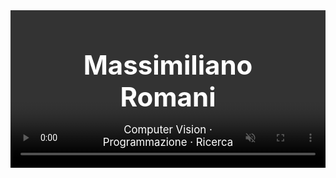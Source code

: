 <div style="position: relative; height: 300px; overflow: hidden; text-align: center; color: white;">
  
  <!-- Video in background -->
  <video autoplay loop muted playsinline style="width: 100%; height: auto; min-width: 100%; object-fit: cover;">
    <source src="background.mp4" type="video/mp4">
    Il tuo browser non supporta i video HTML5.
  </video>
  
  <!-- Testo sopra il video -->
  <div style="position: absolute; top: 50%; left: 50%; transform: translate(-50%, -50%);">
    <h1 style="font-size: 3em; margin: 0;">Massimiliano Romani</h1>
    <p style="font-size: 1.2em;">Computer Vision · Programmazione · Ricerca</p>
  </div>
</div>
